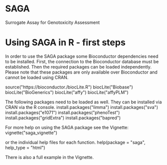 # SAGA
Surrogate Assay for Genotoxicity Assessment

# Using SAGA in R - first steps
In order to use the SAGA package some Bioconductor dependencies need to
be installed. First, the connection to the Bioconductor database must be
established. Then the required packages can be loaded independently. Please
note that these packages are only available over Bioconductor and cannot be
loaded using CRAN.

source("https://bioconductor./biocLite.R")
biocLite("Biobase")
biocLite("BioGenerics")
biocLite("affy")
biocLite("affyPLM")

The following packages need to be loaded as well. They can be installed via CRAN via the R console.
install.packages("limma")
install.packages("sva")
install.packages("e1071")
install.packages("phenoTest")
install.packages("gridExtra")
install.packages("bapred")

For more help on using the SAGA package see the Vignette:
vignette("saga_vignette")

or the individual help files for each function.
help(package = "saga", help_type = "html")

There is also a full example in the Vignette. 







